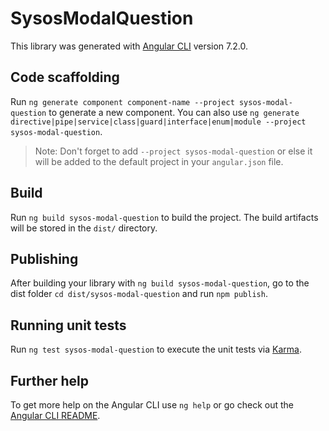 # SysosModalQuestion

This library was generated with [Angular CLI](https://github.com/angular/angular-cli) version 7.2.0.

## Code scaffolding

Run `ng generate component component-name --project sysos-modal-question` to generate a new component. You can also use `ng generate directive|pipe|service|class|guard|interface|enum|module --project sysos-modal-question`.
> Note: Don't forget to add `--project sysos-modal-question` or else it will be added to the default project in your `angular.json` file. 

## Build

Run `ng build sysos-modal-question` to build the project. The build artifacts will be stored in the `dist/` directory.

## Publishing

After building your library with `ng build sysos-modal-question`, go to the dist folder `cd dist/sysos-modal-question` and run `npm publish`.

## Running unit tests

Run `ng test sysos-modal-question` to execute the unit tests via [Karma](https://karma-runner.github.io).

## Further help

To get more help on the Angular CLI use `ng help` or go check out the [Angular CLI README](https://github.com/angular/angular-cli/blob/master/README.md).
